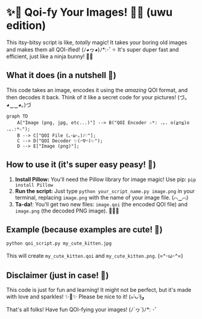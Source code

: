 # ✨💖 Qoi-fy Your Images! 💖✨ (uwu edition)

This itsy-bitsy script is like, *totally* magic! It takes your boring old images and makes them all QOI-ified!  (ﾉ◕ヮ◕)ﾉ*:･ﾟ✧  It's super duper fast and efficient, just like a ninja bunny! 🐇💨

## What it does (in a nutshell 🥜)

This code takes an image, encodes it using the *amazing* QOI format, and then decodes it back. Think of it like a secret code for your pictures!  (づ｡◕‿‿◕｡)づ

```mermaid
graph TD
    A["Image (png, jpg, etc...)"] --> B("QOI Encoder ☆*: .｡. o(≧▽≦)o .｡.:*☆");
    B --> C["QOI File (｡･ω･｡)ﾉ♡"];
    C --> D("QOI Decoder ✨(⌒∇⌒)✨");
    D --> E["Image (png)"];
```

## How to use it (it's super easy peasy! 🌼)

1.  **Install Pillow:**  You'll need the Pillow library for image magic! Use pip: `pip install Pillow`
2.  **Run the script:**  Just type `python your_script_name.py image.png` in your terminal, replacing `image.png` with the name of your image file.  (⌒‿⌒)
3.  **Ta-da!**: You'll get two new files: `image.qoi` (the encoded QOI file) and `image.png` (the decoded PNG image).  💖💖💖

## Example (because examples are cute! 🐾)

```bash
python qoi_script.py my_cute_kitten.jpg
```

This will create `my_cute_kitten.qoi` and `my_cute_kitten.png`.  (=^･ω･^=)


## Disclaimer (just in case! 🙈)

This code is just for fun and learning! It might not be perfect, but it's made with love and sparkles! ✨💖✨  Please be nice to it!  (๑˃̵ᴗ˂̵)و


That's all folks!  Have fun QOI-fying your images!  (ﾉ´ヮ´)ﾉ*: ･ﾟ
```
